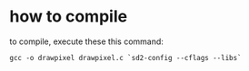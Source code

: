 # how to compile

to compile, execute these this command:
```
gcc -o drawpixel drawpixel.c `sd2-config --cflags --libs`
```
